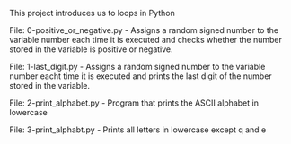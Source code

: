 This project introduces us to loops in Python

File: 0-positive_or_negative.py - Assigns a random signed number to the variable number each time it is executed and checks whether the number stored in the variable is positive or negative.

File: 1-last_digit.py - Assigns a random signed number to the variable number eacht time it is executed and prints the last digit of the number stored in the variable.

File: 2-print_alphabet.py - Program that prints the ASCII alphabet in lowercase

File: 3-print_alphabt.py - Prints all letters in lowercase except q and e


